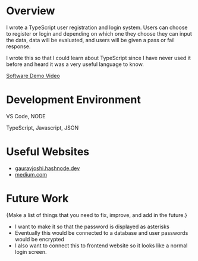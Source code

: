 # Overview

I wrote a TypeScript user registration and login system. Users can choose to register or login and depending on which one they choose they can input the data, data will be evaluated, and users will be given a pass or fail response.

I wrote this so that I could learn about TypeScript since I have never used it before and heard it was a very useful language to know.

[Software Demo Video](https://youtu.be/F1_ekQ0JoQQ)

# Development Environment

VS Code, NODE

TypeScript, Javascript, JSON

# Useful Websites

- [gauravjoshi.hashnode.dev](https://gauravjoshi.hashnode.dev/building-a-system-for-user-registration-and-login-using-typescript-part-2)
- [medium.com](https://medium.com/@prabhashi.mm/create-a-simple-react-app-typescript-with-login-register-pages-using-create-react-app-e5c12dd6db53)

# Future Work

{Make a list of things that you need to fix, improve, and add in the future.}

- I want to make it so that the password is displayed as asterisks
- Eventually this would be connected to a database and user passwords would be encrypted
- I also want to connect this to frontend website so it looks like a normal login screen.